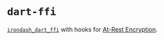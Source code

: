 # `dart-ffi`

[`irondash_dart_ffi`](https://github.com/irondash/irondash/tree/main/dart_ffi) with hooks for 
[At-Rest Encryption](https://github.com/ManyMath/are).
